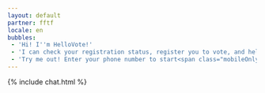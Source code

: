 ```yaml
---
layout: default
partner: fftf
locale: en
bubbles:
 - 'Hi! I''m HelloVote!'
 - 'I can check your registration status, register you to vote, and help register your friends.'
 - 'Try me out! Enter your phone number to start<span class="mobileOnly">, or <a href="https://m.me/hellovote">chat on Facebook Messenger</a></span>.'
---
```

{% include chat.html %}



